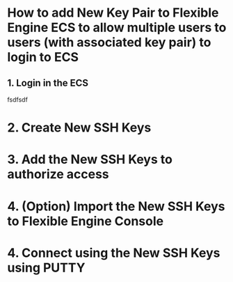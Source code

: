 # How to add New Key Pair to Flexible Engine ECS to allow multiple users to users (with associated key pair) to login to ECS

## 1. Login in the ECS 
fsdfsdf

# 2. Create New SSH Keys
# 3. Add the New SSH Keys to authorize access
# 4. (Option) Import the New SSH Keys to Flexible Engine Console
# 4. Connect using the New SSH Keys using PUTTY
